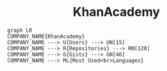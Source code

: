 <h1 align="center">KhanAcademy</h1>

```mermaid
graph LR
COMPANY_NAME{KhanAcademy}
COMPANY_NAME ---> U{Users} ---> UN[15]
COMPANY_NAME ---> R{Repositories} ---> RN[120]
COMPANY_NAME ---> G{Gists} ---> GN[46]
COMPANY_NAME ---> ML{Most Used<br>Languages}
```
